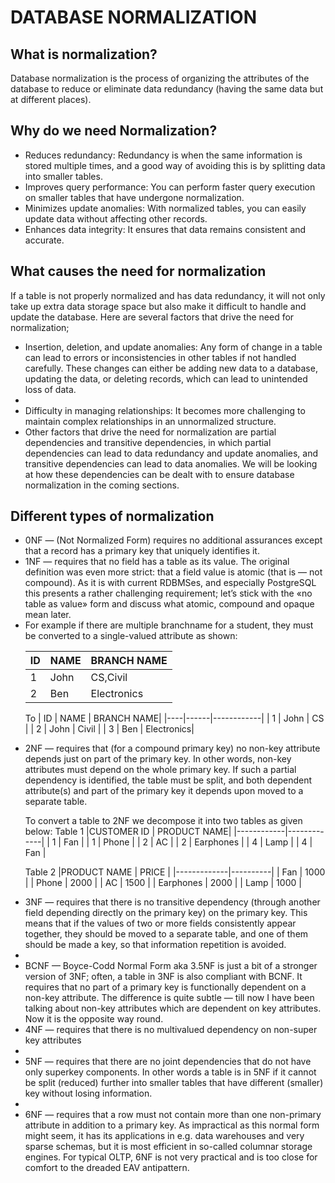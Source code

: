 # DATABASE NORMALIZATION
## What is normalization?
Database normalization is the process of organizing the attributes of the database to reduce or eliminate data redundancy (having the same data but at different places).

## Why do we need Normalization?
<ul>
<li>Reduces redundancy: Redundancy is when the same information is stored multiple times, and a good way of avoiding this is by splitting data into smaller tables.</li>
<li>Improves query performance: You can perform faster query execution on smaller tables that have undergone normalization.</li>
<li>Minimizes update anomalies: With normalized tables, you can easily update data without affecting other records.</li>
<li>Enhances data integrity: It ensures that data remains consistent and accurate.</li>
</ul>

## What causes the need for normalization
If a table is not properly normalized and has data redundancy, it will not only take up extra data storage space but also make it difficult to handle and update the database.
Here are several factors that drive the need for normalization;
<ul>
<li>Insertion, deletion, and update anomalies: Any form of change in a table can lead to errors or inconsistencies in other tables if not handled carefully. These changes can either be adding new data to a database, updating the data, or deleting records, which can lead to unintended loss of data.<li>
<li>Difficulty in managing relationships: It becomes more challenging to maintain complex relationships in an unnormalized structure.</li>
<li>Other factors that drive the need for normalization are partial dependencies and transitive dependencies, in which partial dependencies can lead to data redundancy and update anomalies, and transitive dependencies can lead to data anomalies. We will be looking at how these dependencies can be dealt with to ensure database normalization in the coming sections.</li>
</ul>

## Different types of normalization
<ul>
<li>0NF —  (Not Normalized Form) requires no additional assurances except that a record has a primary key that uniquely identifies it.</li>
<li>1NF — requires that no field has a table as its value. The original definition was even more strict: that a field value is atomic (that is — not compound). As it is with current RDBMSes, and especially PostgreSQL this presents a rather challenging requirement; let’s stick with the «no table as value» form and discuss what atomic, compound and opaque mean later.<li>
For example if there are multiple branchname for a student, they must be converted to a single-valued attribute as shown:

| ID | NAME | BRANCH NAME |
|----|------|-------------|
|  1 | John | CS,Civil    |  
|  2 | Ben  | Electronics |

To
| ID | NAME | BRANCH NAME|
|----|------|------------|
| 1  | John | CS         |
| 2  | John | Civil      |
| 3  | Ben  | Electronics|



<li>2NF — requires that (for a compound primary key) no non-key attribute depends just on part of the primary key. In other words, non-key attributes must depend on the whole primary key. If such a partial dependency is identified, the table must be split, and both dependent attribute(s) and part of the primary key it depends upon moved to a separate table.</li>

To convert a table to 2NF we decompose it into two tables as given below:
Table 1
|CUSTOMER ID | PRODUCT NAME|
|------------|-------------|
| 1          | Fan         |
| 1          | Phone       |
| 2          | AC          |
| 2          | Earphones   |
| 4          | Lamp        |
| 4          | Fan         |

Table 2
|PRODUCT NAME | PRICE    |
|-------------|----------|
| Fan         | 1000     |
| Phone       | 2000     |
| AC          | 1500     |
| Earphones   | 2000     |
| Lamp        | 1000     |


<li>3NF — requires that there is no transitive dependency (through another field depending directly on the primary key) on the primary key. This means that if the values of two or more fields consistently appear together, they should be moved to a separate table, and one of them should be made a key, so that information repetition is avoided.<li>
<li>BCNF — Boyce-Codd Normal Form aka 3.5NF is just a bit of a stronger version of 3NF; often, a table in 3NF is also compliant with BCNF.
It requires that no part of a primary key is functionally dependent on a non-key attribute. The difference is quite subtle — till now I have been talking about non-key attributes which are dependent on key attributes. Now it is the opposite way round.</li>
<li>4NF — requires that there is no multivalued dependency on non-super key attributes<li>
<li>5NF — requires that there are no joint dependencies that do not have only superkey components. In other words a table is in 5NF if it cannot be split (reduced) further into smaller tables that have different (smaller) key without losing information.<li>
<li>6NF — requires that a row must not contain more than one non-primary attribute in addition to a primary key. As impractical as this normal form might seem, it has its applications in e.g. data warehouses and very sparse schemas, but it is most efficient in so-called columnar storage engines. For typical OLTP, 6NF is not very practical and is too close for comfort to the dreaded EAV antipattern.</li>

</ul>


